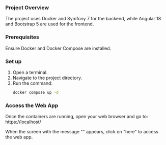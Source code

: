 ### Project Overview
The project uses Docker and Symfony 7 for the backend, while Angular 18 and Bootstrap 5 are used for the frontend.

### Prerequisites
Ensure Docker and Docker Compose are installed.

### Set up

1. Open a terminal.
2. Navigate to the project directory.
3. Run the command:
   ```bash
   docker compose up -d


### Access the Web App
Once the containers are running, open your web browser and go to:
https://localhost/

When the screen with the message "" appears, click on "here" to access the web app.
